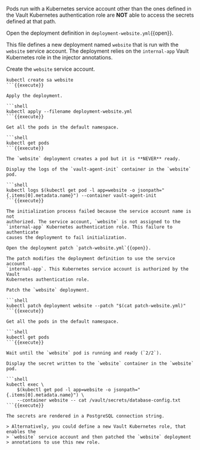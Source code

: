 Pods run with a Kubernetes service account other than the ones defined in the
Vault Kubernetes authentication role are **NOT** able to access the secrets
defined at that path.

Open the deployment definition in `deployment-website.yml`{{open}}.

This file defines a new deployment named `website` that is run with the
`website` service account. The deployment relies on the `internal-app` Vault
Kubernetes role in the injector annotations.

Create the `website` service account.

```shelll
kubectl create sa website
```{{execute}}

Apply the deployment.

```shell
kubectl apply --filename deployment-website.yml
```{{execute}}

Get all the pods in the default namespace.

```shell
kubectl get pods
```{{execute}}

The `website` deployment creates a pod but it is **NEVER** ready.

Display the logs of the `vault-agent-init` container in the `website` pod.

```shell
kubectl logs $(kubectl get pod -l app=website -o jsonpath="{.items[0].metadata.name}") --container vault-agent-init
```{{execute}}

The initialization process failed because the service account name is not
authorized. The service account, `website` is not assigned to the
`internal-app` Kubernetes authentication role. This failure to authenticate
causes the deployment to fail initialization.

Open the deployment patch `patch-website.yml`{{open}}.

The patch modifies the deployment definition to use the service account
`internal-app`. This Kubernetes service account is authorized by the Vault
Kubernetes authentication role.

Patch the `website` deployment.

```shell
kubectl patch deployment website --patch "$(cat patch-website.yml)"
```{{execute}}

Get all the pods in the default namespace.

```shell
kubectl get pods
```{{execute}}

Wait until the `website` pod is running and ready (`2/2`).

Display the secret written to the `website` container in the `website`
pod.

```shell
kubectl exec \
    $(kubectl get pod -l app=website -o jsonpath="{.items[0].metadata.name}") \
    --container website -- cat /vault/secrets/database-config.txt
```{{execute}}

The secrets are rendered in a PostgreSQL connection string.

> Alternatively, you could define a new Vault Kubernetes role, that enables the
> `website` service account and then patched the `website` deployment
> annotations to use this new role.
